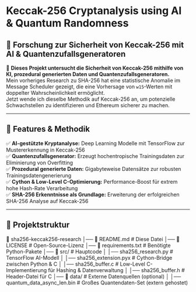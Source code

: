 # Keccak-256 Cryptanalysis using AI & Quantum Randomness  

## 🔬 Forschung zur Sicherheit von Keccak-256 mit AI & Quantenzufallsgeneratoren  

🚀 **Dieses Projekt untersucht die Sicherheit von Keccak-256 mithilfe von KI, prozedural generierten Daten und Quantenzufallsgeneratoren.**  
Mein vorheriges Research zu SHA-256 hat eine statistische Anomalie im Message Scheduler gezeigt, die eine Vorhersage von `w15`-Werten mit doppelter Wahrscheinlichkeit ermöglicht.  
Jetzt wende ich dieselbe Methodik auf Keccak-256 an, um potenzielle Schwachstellen zu identifizieren und Ethereum sicherer zu machen.  

---

## 🔑 Features & Methodik  

✅ **AI-gestützte Kryptanalyse:** Deep Learning Modelle mit TensorFlow zur Mustererkennung in Keccak-256  
✅ **Quantenzufallsgenerator:** Erzeugt hochentropische Trainingsdaten zur Eliminierung von Overfitting  
✅ **Prozedural generierte Daten:** Gigabyteweise Datensätze zur robusten Trainingsdatengenerierung  
✅ **Cython & Low-Level C-Optimierung:** Performance-Boost für extrem hohe Hash-Rate Verarbeitung  
✅ **SHA-256 Erkenntnisse als Grundlage:** Erweiterung der erfolgreichen SHA-256 Analyse auf Keccak-256  

---

## 📂 Projektstruktur  

📂 sha256-keccak256-research │── 📄 README.md # Diese Datei │── 📄 LICENSE # Open-Source-Lizenz │── 📄 requirements.txt # Benötigte Python-Pakete │── 📂 src/ # Hauptcode │ │── sha256_research.py # TensorFlow AI-Modell │ │── sha256_extension.pyx # Cython-Bridge zwischen Python & C │ │── sha256_buffer.c # Low-Level C-Implementierung für Hashing & Datenverwaltung │ │── sha256_buffer.h # Header-Datei für C │── 📂 data/ # Externe Datenquellen (optional) │ │── quantum_data_async_len.bin # Großes Quantendaten-Set (extern gehostet)
